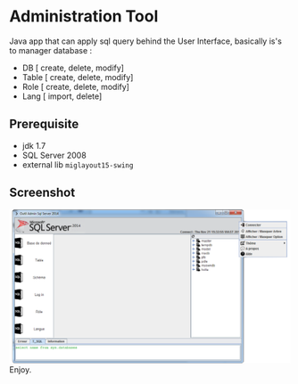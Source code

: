 # Administration Tool
Java app that can apply sql query behind the User Interface,
basically is's to manager database :
* DB [ create, delete, modify]
* Table [ create, delete, modify]
* Role [ create, delete, modify]
* Lang [ import, delete]

Prerequisite
------------
* jdk 1.7
* SQL Server 2008
* external lib `miglayout15-swing`

Screenshot
----------
![alt text](aide_files/presentation.png)
Enjoy.
